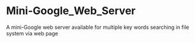 # Mini-Google_Web_Server
A mini-Google web server available for multiple key words searching in file system via web page
